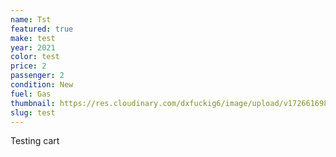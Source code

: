```yaml
---
name: Tst
featured: true
make: test
year: 2021
color: test
price: 2
passenger: 2
condition: New
fuel: Gas
thumbnail: https://res.cloudinary.com/dxfuckig6/image/upload/v1726616988/img_3110_pfh5yo.jpg
slug: test
---
```

Testing cart
